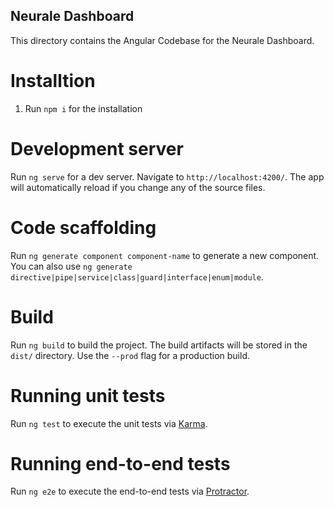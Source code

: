 ## Neurale Dashboard

This directory contains the Angular Codebase for the Neurale Dashboard.

# Installtion

1. Run `npm i` for the installation

# Development server

Run `ng serve` for a dev server. Navigate to `http://localhost:4200/`. The app will automatically reload if you change any of the source files.

# Code scaffolding

Run `ng generate component component-name` to generate a new component. You can also use `ng generate directive|pipe|service|class|guard|interface|enum|module`.

# Build

Run `ng build` to build the project. The build artifacts will be stored in the `dist/` directory. Use the `--prod` flag for a production build.

# Running unit tests

Run `ng test` to execute the unit tests via [Karma](https://karma-runner.github.io).

# Running end-to-end tests

Run `ng e2e` to execute the end-to-end tests via [Protractor](http://www.protractortest.org/).

